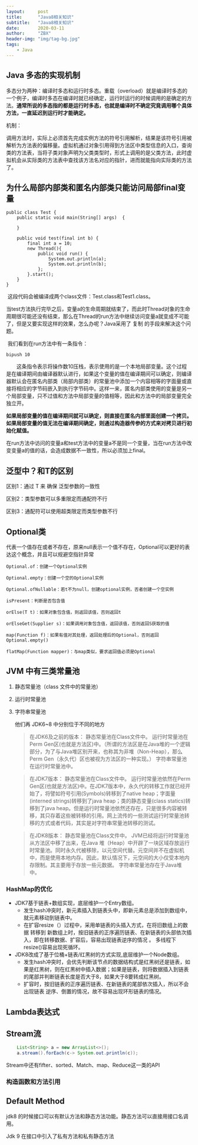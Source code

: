 ```yaml
---
layout:     post
title:      "Java8相关知识"
subtitle:   "Java8相关知识"
date:       2020-03-11
author:     "ZBX"
header-img: "img/tag-bg.jpg"
tags:
    - Java
---
```


## Java 多态的实现机制

多态分为两种：编译时多态和运行时多态。重载（overload）就是编译时多态的一个例子，编译时多态在编译时就已经确定，运行时运行的时候调用的是确定的方法。**通常所说的多态指的都是运行时多态，也就是编译时不确定究竟调用哪个具体方法，一直延迟到运行时才能确定。**

机制：

调用方法时，实际上必须首先完成实例方法的符号引用解析，结果是该符号引用被解析为方法表的偏移量。虚拟机通过对象引用得到方法区中类型信息的入口，查询类的方法表，当将子类对象声明为父类类型时，形式上调用的是父类方法，此时虚拟机会从实际类的方法表中查找该方法名对应的指针，进而就能指向实际类的方法了。



## 为什么局部内部类和匿名内部类只能访问局部final变量

```
public class Test {
    public static void main(String[] args)  {
         
    }
     
    public void test(final int b) {
        final int a = 10;
        new Thread(){
            public void run() {
                System.out.println(a);
                System.out.println(b);
            };
        }.start();
    }
}
```

​		这段代码会被编译成两个class文件：Test.class和Test1.class。

​		当test方法执行完毕之后，变量a的生命周期就结束了，而此时Thread对象的生命周期很可能还没有结束，那么在Thread的run方法中继续访问变量a就变成不可能了，但是又要实现这样的效果，怎么办呢？Java采用了 复制 的手段来解决这个问题。

​		我们看到在run方法中有一条指令：

```
bipush 10
```

　　这条指令表示将操作数10压栈，表示使用的是一个本地局部变量。这个过程是在编译期间由编译器默认进行，如果这个变量的值在编译期间可以确定，则编译器默认会在匿名内部类（局部内部类）的常量池中添加一个内容相等的字面量或直接将相应的字节码嵌入到执行字节码中。这样一来，匿名内部类使用的变量是另一个局部变量，只不过值和方法中局部变量的值相等，因此和方法中的局部变量完全独立开。

​		**如果局部变量的值在编译期间就可以确定，则直接在匿名内部里面创建一个拷贝。如果局部变量的值无法在编译期间确定，则通过构造器传参的方式来对拷贝进行初始化赋值。**

​	在run方法中访问的变量a和test方法中的变量a不是同一个变量，当在run方法中改变变量a的值的话，会造成数据不一致性，所以必须加上final。

## 泛型中？和T的区别

区别1：通过 T 来 确保 泛型参数的一致性

区别2：类型参数可以多重限定而通配符不行

区别3：通配符可以使用超类限定而类型参数不行

## Optional类

代表一个值存在或者不存在，原来null表示一个值不存在，Optional可以更好的表达这个概念，并且可以规避空指针异常

```
Optional.of：创建一个Optional实例

Optional.empty：创建一个空的Optional实例

Optional.ofNullable：若t不为null，创建optional实例，否者创建一个空实例

isPresent：判断是否包含值

orElse(T t)：如果对象包含值，则返回该值，否则返回t

orElseGet(Supplier s)：如果调用对象包含值，返回该值，否则返回S获取的值

map(Function f)：如果有值对其处理，返回处理后的Optional，否则返回Optional.empty()

flatMap(Function mapper)：与map类似，要求返回值必须是Optional
```



## JVM 中有三类常量池

1. 静态常量池（class 文件中的常量池）

2. 运行时常量池

3. 字符串常量池

   他们再 JDK6~8 中分别位于不同的地方

   > 在JDK6及之前的版本：
   > 静态常量池在Class文件中。
   > 运行时常量池在Perm Gen区(也就是方法区)中。（所谓的方法区是在Java堆的一个逻辑部分，为了与Java堆区别开来，也称其为非堆（Non-Heap），那么Perm Gen（永久代）区也被视为方法区的一种实现。）
   > 字符串常量池在运行时常量池中。

   > 在JDK7版本：
   > 静态常量池在Class文件中。
   > 运行时常量池依然在Perm Gen区(也就是方法区)中。在JDK7版本中，永久代的转移工作就已经开始了，将譬如符号引用(Symbols)转移到了native heap；字面量(interned strings)转移到了java heap；类的静态变量(class statics)转移到了java heap。但是运行时常量池依然还存在，只是很多内容被转移，其只存着这些被转移的引用。网上流传的一些测试运行时常量池转移的方式或者代码，其实是对字符串常量池转移的测试。

   > 在JDK8版本：
   > 静态常量池在Class文件中。
   > JVM已经将运行时常量池从方法区中移了出来，在Java 堆（Heap）中开辟了一块区域存放运行时常量池。同时永久代被移除，以元空间代替。元空间并不在虚拟机中，而是使用本地内存。因此，默认情况下，元空间的大小仅受本地内存限制。其主要用于存放一些元数据。
   > 字符串常量池存在于Java堆中。

### HashMap的优化

- JDK7基于链表+数组实现，底层维护一个Entry数组。
  - 发生hash冲突时，新元素插入到链表头中，即新元素总是添加到数组中，就元素移动到链表中。 
  - 在扩容resize（）过程中，采用单链表的头插入方式，在将旧数组上的数据 转移到 新数组上时，按旧链表的正序遍历链表、在新链表的头部依次插入，即在转移数据、扩容后，容易出现链表逆序的情况 。 多线程下resize()容易出现死循环。
- JDK8改成了基于位桶+链表/红黑树的方式实现,底层维护一个Node数组。
  - 发生hash冲突时，会优先判断该节点的数据结构式是红黑树还是链表，如果是红黑树，则在红黑树中插入数据；如果是链表，则将数据插入到链表的尾部并判断链表长度是否大于8，如果大于8要转成红黑树。
  - 扩容时，按旧链表的正序遍历链表、在新链表的尾部依次插入，所以不会出现链表 逆序、倒置的情况，故不容易出现环形链表的情况。

## Lambda表达式

## Stream流

```java
	List<String> a = new ArrayList<>();
	a.stream().forEach(c-> System.out.println(c));
```

Stream中还有fifter、sorted、Match、map、Reduce这一类的API

### 构造函数和方法引用

## Default Method

jdk8 的时候接口可以有默认方法和静态方法功能。静态方法可以直接用接口名调用。

Jdk 9 在接口中引入了私有方法和私有静态方法



